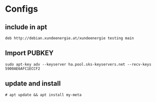 # Configs 

## include in apt
	deb http://debian.xundeenergie.at/xundeenergie testing main

## Import PUBKEY
	sudo apt-key adv --keyserver ha.pool.sks-keyservers.net --recv-keys 5900AE6AFC1ECCF2

## update and install
	# apt update && apt install my-meta
